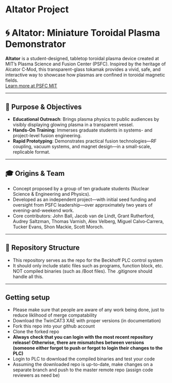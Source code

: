 # Altator Project

# 🌀 Altator: Miniature Toroidal Plasma Demonstrator

**Altator** is a student-designed, tabletop toroidal plasma device created at MIT’s Plasma Science and Fusion Center (PSFC). Inspired by the heritage of Alcator C‑Mod, this transparent-glass tokamak provides a vivid, safe, and interactive way to showcase how plasmas are confined in toroidal magnetic fields.  
[Learn more at PSFC MIT](https://www.psfc.mit.edu/resources/news/new-discoveries-in-fusion-energy-research-6/)

---

## 🎯 Purpose & Objectives

- **Educational Outreach**: Brings plasma physics to public audiences by visibly displaying glowing plasma in a transparent vessel.  
- **Hands-On Training**: Immerses graduate students in systems- and project-level fusion engineering.  
- **Rapid Prototyping**: Demonstrates practical fusion technologies—RF coupling, vacuum systems, and magnet design—in a small-scale, replicable format.

---

## 🎓 Origins & Team

- Concept proposed by a group of ten graduate students (Nuclear Science & Engineering and Physics).
- Developed as an independent project—with initial seed funding and oversight from PSFC leadership—over approximately two years of evening-and-weekend work.
- Core contributors: John Ball, Jacob van de Lindt, Grant Rutherford, Audrey Saltzman, Thomas Varnish, Alex Velberg, Miguel Calvo‑Carrera, Tucker Evans, Shon Mackie, Scott Moroch.

---

## 📂 Repository Structure
- This repository serves as the repo for the Beckhoff PLC control system
- It should only include static files such as programs, function block, etc. NOT compiled binaries (such as /Boot files). The .gitignore should handle all this.

---

## Getting setup
- Please make sure that people are aware of any work being done, just to reduce liklihood of merge compatability
- Download the TwinCAT3 XAE with proper versions (in documentation)
- Fork this repo into your github account
- Clone the forked repo
- **Always check that you can login with the most recent repository release! Otherwise, there are mismatches between versions (someone either forgot to push or forgot to login their changes to the PLC)**
- Login to PLC to download the compiled binaries and test your code
- Assuming the downloaded repo is up-to-date, make changes on a separate branch and push to the master remote repo (assign code reviewers as need be)
